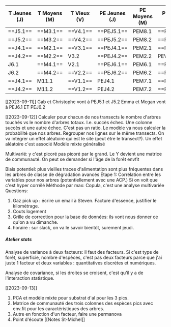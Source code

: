| T Jeunes (J) | T Moyens (M) | T Vieux (V) | PE Jeunes (J) | PE Moyens (M)| PE Vieux (V)| Num réplicat |
|---|---|---|---|---|---| ---|
|==J5.1==|==M3.1==|==V4.1==|==PEJ5.1==|PEM8.1|==PEV4.1== |1 
|==J5.2==|==M3.2==|==V4.2==|==PEJ5.2==|PEM8.2|==PEV4.2== |1
|==J4.1==|==M2.1==|==V3.1==|==PEJ4.1==|PEM2.1|==PEV3.1== |2
|==J4.2==|==M2.2==|V3.2|==PEJ4.2==|PEM2.2|PEV3.2 |2
|J6.1|==M4.1==|V2.1|==PEJ6.1==|PEM6.1|==PEV2.1== |3
|J6.2|==M4.2==|==V2.2==|==PEJ6.2==|PEM6.2|==PEV2.2== |3
|==J4.1==|M11.1|==V1.1==|PEJ4.1|PEM7.1|==PEV1.1== |4
|==J4.2==|M11.2|==V1.2==|PEJ4.2|PEM7.2|==PEV1.2== |4

[[2023-09-11]]
Gab et Christophe vont à PEJ5.1 et J5.2
Emma et Megan vont à PEJ6.1 ET PEJ6.2

[[2023-09-12]]
Calculer pour chacun de nos transects le nombre d'arbres touchés vs le nombre d'arbres totaux. I.e. succès échec. Une colonne succès et une autre échec. C'est pas un ratio. Le modèle va nous calculer la probabilité que nos arbres. Regrouper nos lignes sur le même transects. On va intégrer un effet aléatoire qui est le site (peut être le transect?). Un effet aléatoire c'est associé
Modèle mixte généralisé

Multivarié: y c'est picoré pas picoré par le grand. Le Y devient une matrice de communauté. On peut se demander si l'âge de la forêt
envfit

Biais potentiel: plus vieilles traces d'alimentation sont plus fréquentes dans les arbres de classe de dégradation avancés
Étape 1:
Corrélation entre les variables pour nos arbres (potentiellement avec une ACP.)
Si on voit que c'est hyper corrélé
Méthode par max: Copula, c'est une analyse multivariée
Questions:
1. Gaz pick up : écrire un email à Steven. Facture d'essence, justifier le kilométrage.  
2. Couts logement
3. Grille de correction pour la base de données: ils vont nous donner ce qu'on a vu dimanche. 
4. horaire : sur slack, on va le savoir bientôt, surement jeudi. 


##### Atelier stats
Analyse de variance à deux facteurs: il faut des facteurs. Si c'est type de forêt, superficie, nombre d'espèces, c'est pas deux facteurs parce que j'ai juste 1 facteur et deux variables : quantitatives discrètes et numériques. 

Analyse de covariance, si les droites se croisent, c'est qu'il y a de l'interaction statistique.


[[2023-09-13]]
1. PCA et modèle mixte pour substrat d'al pour les 3 pics.
2. Matrice de communauté des trois colonnes des espèces pics avec env.fit pour les caractéristiques des arbres. 
3. Autre en fonction d'un facteur, faire une permanova
4. Point d'écoute
[[Notes St-Michel]]

